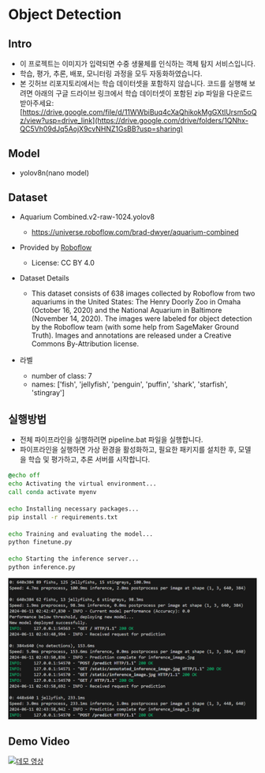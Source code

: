 # Object Detection

## Intro
- 이 프로젝트는 이미지가 입력되면 수중 생물체를 인식하는 객체 탐지 서비스입니다.
- 학습, 평가, 추론, 배포, 모니터링 과정을 모두 자동화하였습니다.
- 본 깃허브 리포지토리에서는 학습 데이터셋을 포함하지 않습니다. 코드를 실행해 보려면 아래의 구글 드라이브 링크에서 학습 데이터셋이 포함된 zip 파일을 다운로드 받아주세요: [https://drive.google.com/file/d/11WWbiBuq4cXaQhikokMgGXtlUrsm5oQz/view?usp=drive_link](https://drive.google.com/drive/folders/1QNhx-QC5Vh09dJq5AojX9cvNHNZ1GsBB?usp=sharing)

## Model
- yolov8n(nano model)

## Dataset

- Aquarium Combined.v2-raw-1024.yolov8
  - https://universe.roboflow.com/brad-dwyer/aquarium-combined

- Provided by [Roboflow](https://roboflow.com)
  - License: CC BY 4.0

- Dataset Details
  - This dataset consists of 638 images collected by Roboflow from two aquariums in the United States: The Henry Doorly Zoo in Omaha (October 16, 2020) and the National Aquarium in Baltimore (November 14, 2020). The images were labeled for object detection by the Roboflow team (with some help from SageMaker Ground Truth). Images and annotations are released under a Creative Commons By-Attribution license. 

- 라벨
  - number of class: 7
  - names: ['fish', 'jellyfish', 'penguin', 'puffin', 'shark', 'starfish', 'stingray']


## 실행방법
- 전체 파이프라인을 실행하려면 pipeline.bat 파일을 실행합니다.
- 파이프라인을 실행하면 가상 환경을 활성화하고, 필요한 패키지를 설치한 후, 모델을 학습 및 평가하고, 추론 서버를 시작합니다.


```bat
@echo off
echo Activating the virtual environment...
call conda activate myenv

echo Installing necessary packages...
pip install -r requirements.txt

echo Training and evaluating the model...
python finetune.py

echo Starting the inference server...
python inference.py
```

![alt text](image.png)

## Demo Video
[![데모 영상](https://img.youtube.com/vi/ZBri6iUfVY8/0.jpg)](https://youtu.be/ZBri6iUfVY8)
